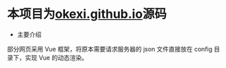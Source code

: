 # 本项目为[okexi.github.io](https://okexi.github.io)源码
* 主要介绍

部分网页采用 Vue 框架，将原本需要请求服务器的 json 文件直接放在 config 目录下，实现 Vue 的动态渲染。